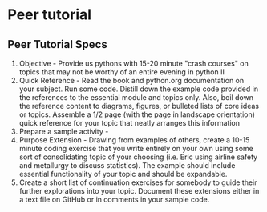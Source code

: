 # Peer tutorial

## Peer Tutorial Specs
1. Objective - Provide us pythons with 15-20 minute "crash courses" on topics that may not be worthy of an entire evening in python II
2. Quick Reference - Read the book and python.org documentation on your subject. Run some code. Distill down the example code provided in the references to the essential module and topics only. Also, boil down the reference content to diagrams, figures, or bulleted lists of core ideas or topics.  Assemble a 1/2 page (with the page in landscape orientation) quick reference for your topic that neatly arranges this information
3. Prepare a sample activity -
4. Purpose Extension - Drawing from examples of others, create a 10-15 minute coding exercise that you write entirely on your own using some sort of consolidating topic of your choosing (i.e. Eric using airline safety and metallurgy to discuss statistics). The example should include essential functionality of your topic and should be expandable.
5. Create a short list of continuation exercises for somebody to guide their further explorations into your topic. Document these extensions either in a text file on GitHub or in comments in your sample code.
